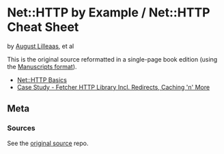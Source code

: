 # Net::HTTP by Example / Net::HTTP Cheat Sheet

by [August Lilleaas](https://github.com/augustl), et al


This is the original source reformatted in a single-page book edition (using the [Manuscripts format](http://manuscripts.github.io)).


- [Net::HTTP Basics](index.md)
- [Case Study - Fetcher HTTP Library Incl. Redirects, Caching 'n' More](fetcher.md)



## Meta

### Sources

See the [original source](https://github.com/augustl/net-http-cheat-sheet) repo.
